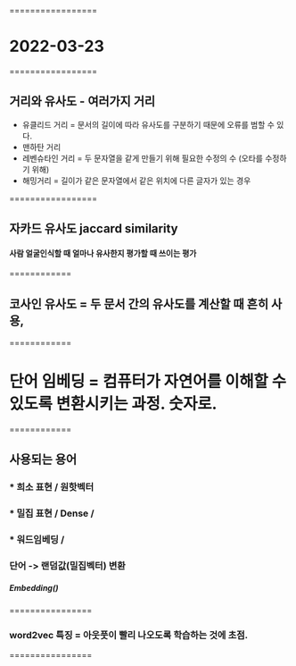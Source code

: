 =================
# 2022-03-23
=================

## 거리와 유사도 - 여러가지 거리  

* 유클리드 거리 = 문서의 길이에 따라 유사도를 구분하기 때문에 오류를 범할 수 있다. 
* 맨하탄 거리 
* 레벤슈타인 거리 = 두 문자열을 같게 만들기 위해 필요한 수정의 수 (오타를 수정하기 위해) 
* 해밍거리 = 길이가 같은 문자열에서 같은 위치에 다른 글자가 있는 경우  

=================
## 자카드 유사도 jaccard similarity
#### 사람 얼굴인식할 때 얼마나 유사한지 평가할 때 쓰이는 평가

============
## 코사인 유사도 = 두 문서 간의 유사도를 계산할 때 흔히 사용, 

============
# 단어 임베딩 = 컴퓨터가 자연어를 이해할 수 있도록 변환시키는 과정. 숫자로. 

============
## 사용되는 용어 
### * 희소 표현 / 원핫벡터
### * 밀집 표현 / Dense /  
### * 워드임베딩 / 
### 단어 -> 랜덤값(밀집벡터) 변환 
##### Embedding() 

================
### word2vec 특징 =  아웃풋이 빨리 나오도록 학습하는 것에 초점. 

================
